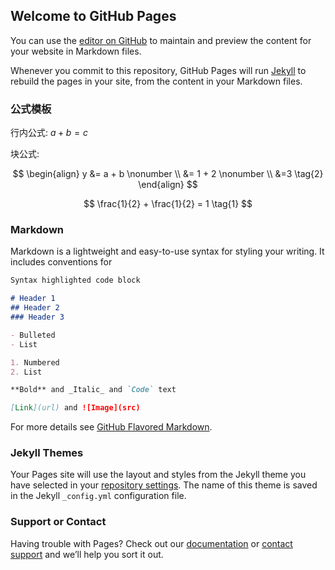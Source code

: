 <script type="text/javascript" async src="//www.90168.org cdn.mathjax.org/mathjax/latest/MathJax.js?config=TeX-AMS-MML_HTMLorMML"></script>
<script type="text/javascript" async src="//cdn.bootcss.com/mathjax/2.7.0/MathJax.js?config=TeX-AMS-MML_HTMLorMML"></script>

## Welcome to GitHub Pages

You can use the [editor on GitHub](https://github.com/ouyxy/ouyxy.github.io/edit/master/README.md) to maintain and preview the content for your website in Markdown files.

Whenever you commit to this repository, GitHub Pages will run [Jekyll](https://jekyllrb.com/) to rebuild the pages in your site, from the content in your Markdown files.

### 公式模板
行内公式: $a+ b = c$

块公式:

$$
\begin{align}
y &= a + b \nonumber \\
  &= 1 + 2 \nonumber \\
  &=3 \tag{2}
\end{align}
$$

$$
\frac{1}{2} + \frac{1}{2} = 1 \tag{1}
$$

### Markdown

Markdown is a lightweight and easy-to-use syntax for styling your writing. It includes conventions for

```markdown
Syntax highlighted code block

# Header 1
## Header 2
### Header 3

- Bulleted
- List

1. Numbered
2. List

**Bold** and _Italic_ and `Code` text

[Link](url) and ![Image](src)
```

For more details see [GitHub Flavored Markdown](https://guides.github.com/features/mastering-markdown/).

### Jekyll Themes

Your Pages site will use the layout and styles from the Jekyll theme you have selected in your [repository settings](https://github.com/ouyxy/ouyxy.github.io/settings). The name of this theme is saved in the Jekyll `_config.yml` configuration file.

### Support or Contact

Having trouble with Pages? Check out our [documentation](https://help.github.com/categories/github-pages-basics/) or [contact support](https://github.com/contact) and we’ll help you sort it out.
